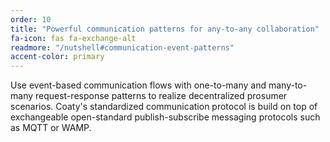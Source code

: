 ```yaml
---
order: 10
title: "Powerful communication patterns for any-to-any collaboration"
fa-icon: fas fa-exchange-alt
readmore: "/nutshell#communication-event-patterns"
accent-color: primary
---
```


Use event-based communication flows with one-to-many and many-to-many
request-response patterns to realize decentralized prosumer scenarios.
Coaty's standardized communication protocol is build on top of
exchangeable open-standard publish-subscribe messaging protocols such
as MQTT or WAMP.
